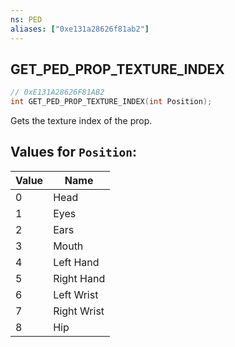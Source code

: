 ```yaml
---
ns: PED
aliases: ["0xe131a28626f81ab2"]
---
```

## GET_PED_PROP_TEXTURE_INDEX

```c
// 0xE131A28626F81AB2
int GET_PED_PROP_TEXTURE_INDEX(int Position);
```

Gets the texture index of the prop.

## Values for `Position`:
| Value | Name |
| --- | --- |
| 0 | Head |
| 1 | Eyes |
| 2 | Ears |
| 3 | Mouth |
| 4 | Left Hand |
| 5 | Right Hand |
| 6 | Left Wrist |
| 7 | Right Wrist |
| 8 | Hip |

